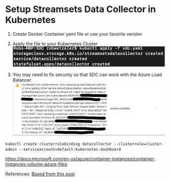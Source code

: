 # Setup Streamsets Data Collector in Kubernetes #


1. Create Docker Container yaml file or use your favorite version
1. Apply the file to your Kubernetes Cluster
![set kubectl](images/sdc_install.png)

1. You may need to fix security so that SDC can work with the Azure Load Balancer
![set kubectl](images/sdc_LoadBalancer_RBAC_ERROR.png)

`kubectl create clusterrolebinding datacollector --clusterrole=cluster-admin --serviceaccount=default:kubernetes-dashboard
`


https://docs.microsoft.com/en-us/azure/container-instances/container-instances-volume-azure-files


References:
[Based from this post](https://streamsets.com/blog/scaling-streamsets-kubernetes/)
